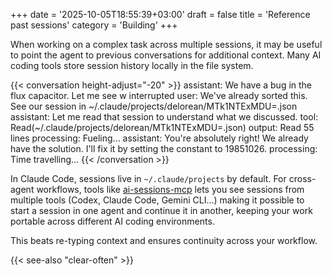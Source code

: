 +++
date = '2025-10-05T18:55:39+03:00'
draft = false
title = 'Reference past sessions'
category = 'Building'
+++

When working on a complex task across multiple sessions, it may be useful to point the agent to previous conversations for additional context. Many AI coding tools store session history locally in the file system.

{{< conversation height-adjust="-20" >}}
assistant: We have a bug in the flux capacitor. Let me see w
interrupted
user: We've already sorted this. See our session in ~/.claude/projects/delorean/MTk1NTExMDU=.json
assistant: Let me read that session to understand what we discussed.
tool: Read(~/.claude/projects/delorean/MTk1NTExMDU=.json)
output: Read 55 lines
processing: Fueling...
assistant: You're absolutely right! We already have the solution. I'll fix it by setting the constant to 19851026.
processing: Time travelling…
{{< /conversation >}}

In Claude Code, sessions live in `~/.claude/projects` by default. For cross-agent workflows, tools like [ai-sessions-mcp][1] lets you see sessions from multiple tools (Codex, Claude Code, Gemini CLI...) making it possible to start a session in one agent and continue it in another, keeping your work portable across different AI coding environments.

This beats re-typing context and ensures continuity across your workflow.

{{< see-also "clear-often" >}}

 [1]: https://github.com/yoavf/ai-sessions-mcp
